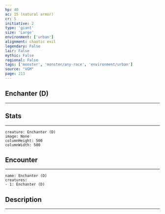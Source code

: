 ```yaml
---
hp: 40
ac: 15 (natural armor)
cr: 5
initiative: 2
type: 'giant'    
size: 'Large'
environment: ['urban']
alignment: chaotic evil
legendary: False
lair: False
mythic: False
regional: False
tags: ['monster', 'monster/any-race', 'environment/urban']
source: "VGM"
page: 213
---
```


## Enchanter (D)
---



## Stats
---

```statblock
creature: Enchanter (D)
image: None
columnHeight: 500
columnWidth: 500
```

## Encounter
---

```encounter-table
name: Enchanter (D)
creatures:
- 1: Enchanter (D)
```

## Description
---




